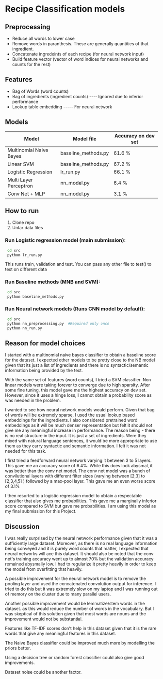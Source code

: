# Recipe Classification models

## Preprocessing
 * Reduce all words to lower case
 * Remove words in paranthesis. These are generally quantities of that ingredient. 
 * Concatenate ingredeints of each recipe (for neural network input)
 * Build feature vector (vector of word indices for neural networks and counts for the rest)
 
 ## Features
 * Bag of Words (word counts)
 * Bag of ingredients (ingredient counts) ---- Ignored due to inferior performance
 * Lookup table embedding ----- For neural network

## Models
| Model                   | Model file          | Accuracy on dev set |
|-------------------------|---------------------|---------------------|
| Multinomial Naive Bayes | baseline_methods.py | 61.6 %              |
| Linear SVM              | baseline_methods.py | 67.2 %              | 
| Logistic Regression     | lr_run.py           | 66.1 %              |      
| Multi Layer Perceptron  | nn_model.py         | 6.4 %  
| Conv Net + MLP          | nn_model.py         | 3.1 %
 
## How to run
1. Clone repo
2. Untar data files

### Run Logistic regression model (main submission):
```bash 
 cd src
 python lr_run.py
```
This runs train, validation and test. You can pass any other file to test() to test on different data

### Run Baseline methods (MNB and SVM): 
```bash
 cd src
 python baseline_methods.py
```

### Run Neural network models (Runs CNN model by default):
```bash 
 cd src
 python nn_preprocessing.py  #Required only once
 python nn_run.py
``` 

 ## Reason for model choices
 I started with a multinomial naive bayes classifier to obtain a baseline score for the dataset. I expected other models to be pretty close to the NB model given that its just a list of ingredients and there is no syntactic/semantic information being provided by the text. 
 
 With the same set of features (word counts), I tried a SVM classifier. Non linear models were taking forever to converge due to high sparsity. After some fine tuning, this model gave me the highest accuracy on dev set. However, since it uses a hinge loss, I cannot obtain a probability score as was needed in the problem.
 
 I wanted to see how neural network models would perform. Given that bag of words will be extremely sparse, I used the usual lookup based embeddings for the ingredients. I also considered pretrained word embeddings as it will be much denser representation but felt it should not give me any meaningful increase in performance. The reason being - there is no real structure in the input. It is just a set of ingredients. Were they mixed with natural language sentences, it would be more appropriate to use them as they carry syntactic and semantic information. I felt it was not needed for this task. 
 
 I first tried a feedforward neural network varying it between 3 to 5 layers. This gave me an accuracy score of 6.4%. While this does look abysmal, it was better than the conv net model. The conv net model was a bunch of convilutional layers with different filter sizes (varying between [2,3] to [2,3,4,5] ) followed by a max-pool layer. This gave me an even worse score of 3.1%
 
 I then resorted to a logistic regression model to obtain a respectable classifier that also gives me probabilities. This gave me a marginally inferior score compared to SVM but gave me probabilities. I am using this model as my final submission for this Project. 
 
 ## Discussion
 I was really surprised by the neural network performance given that it was a sufficiently large dataset. Moreover, as there is no real language information being conveyed and it is purely word counts that matter, I expected that neural networks will ace this dataset. It should also be noted that the conv net's training accuracy went up to almost 70% but the validation accuracy remained abysmally low. I had to regularize it pretty heavily in order to keep the model from overfitting that heavily. 
 
A possible improvement for the neural network model is to remove the pooling layer and used the concatenated convolution output for inference. I tried to do this but it was extremely slow on my laptop and I was running out of memory on the cluster due to many parallel users.
 
Another possible improvement would be lemmatize/stem words in the dataset. as this would reduce the number of words in the vocabulary. But I was skeptical of this solution given that most words are nouns and the improvement would not be substantial. 
 
Features like TF-IDF scores don't help in this dataset given that it is the rare words that give any meaningful features in this dataset. 
 
The Naive Bayes classifier could be improved much more by modelling the priors better.
 
Using a decision tree or random forest classifier could also give good improvements. 

Dataset noise could be another factor. 
